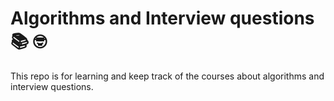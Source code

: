 # Algorithms and Interview questions 📚 🤓

This repo is for learning and keep track of the courses about algorithms and interview questions.
